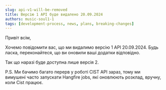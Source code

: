 ```yaml
---
slug: api-v1-will-be-removed
title: Версію 1 API буде видалено 20.09.2024
authors: music-soul1-1
tags: [development-process, news, plans, breaking-changes]
---
```


Привіт всім,

Хочемо повідомити вас, що ми видалимо версію 1 API 20.09.2024. Будь ласка, переконайтеся, що ви оновили ваші додатки відповідно.

Так що наразі буде доступна лише версія 2.

P.S. Ми бачимо багато перерв у роботі CIST API зараз, тому ми вимушені часто запускати Hangfire jobs, які оновлюють розклад, вручну, коли Cist працює.
